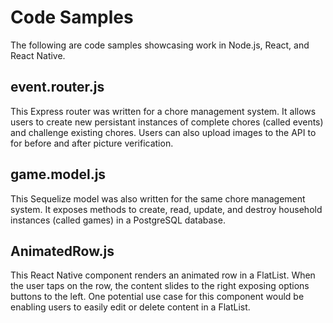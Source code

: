 # Code Samples

The following are code samples showcasing work in Node.js, React, and React Native.

## event.router.js

This Express router was written for a chore management system. It allows users to create new persistant instances of complete chores (called events) and challenge existing chores. Users can also upload images to the API to for before and after picture verification.

## game.model.js

This Sequelize model was also written for the same chore management system. It exposes methods to create, read, update, and destroy household instances (called games) in a PostgreSQL database.

## AnimatedRow.js

This React Native component renders an animated row in a FlatList. When the user taps on the row, the content slides to the right exposing options buttons to the left. One potential use case for this component would be enabling users to easily edit or delete content in a FlatList.

